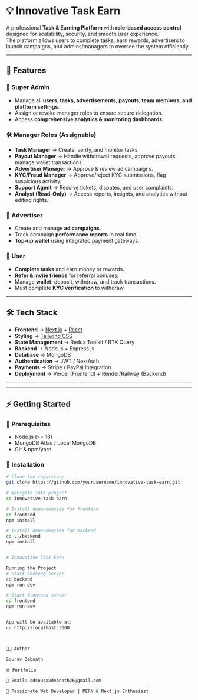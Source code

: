 # 💡 Innovative Task Earn

A professional **Task & Earning Platform** with **role-based access control** designed for scalability, security, and smooth user experience.  
The platform allows users to complete tasks, earn rewards, advertisers to launch campaigns, and admins/managers to oversee the system efficiently.  

---

## 🚀 Features

### 👑 Super Admin
- Manage all **users, tasks, advertisements, payouts, team members, and platform settings**.  
- Assign or revoke manager roles to ensure secure delegation.  
- Access **comprehensive analytics & monitoring dashboards**.  

### 🛠️ Manager Roles (Assignable)
- **Task Manager** → Create, verify, and monitor tasks.  
- **Payout Manager** → Handle withdrawal requests, approve payouts, manage wallet transactions.  
- **Advertiser Manager** → Approve & review ad campaigns.  
- **KYC/Fraud Manager** → Approve/reject KYC submissions, flag suspicious activity.  
- **Support Agent** → Resolve tickets, disputes, and user complaints.  
- **Analyst (Read-Only)** → Access reports, insights, and analytics without editing rights.  

### 📢 Advertiser
- Create and manage **ad campaigns**.  
- Track campaign **performance reports** in real time.  
- **Top-up wallet** using integrated payment gateways.  

### 🙋 User
- **Complete tasks** and earn money or rewards.  
- **Refer & invite friends** for referral bonuses.  
- Manage **wallet**: deposit, withdraw, and track transactions.  
- Must complete **KYC verification** to withdraw.  

---

## 🛠️ Tech Stack

- **Frontend** → [Next.js](https://nextjs.org/) + [React](https://react.dev/)  
- **Styling** → [Tailwind CSS](https://tailwindcss.com/)  
- **State Management** → Redux Toolkit / RTK Query  
- **Backend** → Node.js + Express.js  
- **Database** → MongoDB  
- **Authentication** → JWT / NextAuth  
- **Payments** → Stripe / PayPal Integration  
- **Deployment** → Vercel (Frontend) + Render/Railway (Backend)  

---


---

## ⚡ Getting Started

### 🔧 Prerequisites
- Node.js (>= 18)  
- MongoDB Atlas / Local MongoDB  
- Git & npm/yarn  

### 🔨 Installation
```bash
# Clone the repository
git clone https://github.com/yourusername/innovative-task-earn.git

# Navigate into project
cd innovative-task-earn

# Install dependencies for frontend
cd frontend
npm install

# Install dependencies for backend
cd ../backend
npm install


# Innovative Task Earn

Running the Project
# Start backend server
cd backend
npm run dev

# Start frontend server
cd frontend
npm run dev


App will be available at:
👉 http://localhost:3000



👨‍💻 Author

Sourav Debnath

🌐 Portfolio

📧 Email: sdsouravdebnath26@gmail.com

💼 Passionate Web Developer | MERN & Next.js Enthusiast